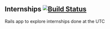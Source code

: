 ## Internships [![Build Status](https://travis-ci.org/MDamien/internships.png)](https://travis-ci.org/MDamien/internships)

Rails app to explore internships done at the UTC
